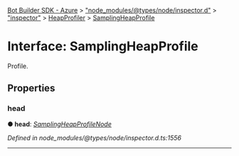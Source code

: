 [Bot Builder SDK - Azure](../README.md) > ["node_modules/@types/node/inspector.d"](../modules/_node_modules__types_node_inspector_d_.md) > ["inspector"](../modules/_node_modules__types_node_inspector_d_._inspector_.md) > [HeapProfiler](../modules/_node_modules__types_node_inspector_d_._inspector_.heapprofiler.md) > [SamplingHeapProfile](../interfaces/_node_modules__types_node_inspector_d_._inspector_.heapprofiler.samplingheapprofile.md)



# Interface: SamplingHeapProfile


Profile.


## Properties
<a id="head"></a>

###  head

**●  head**:  *[SamplingHeapProfileNode](_node_modules__types_node_inspector_d_._inspector_.heapprofiler.samplingheapprofilenode.md)* 

*Defined in node_modules/@types/node/inspector.d.ts:1556*





___


